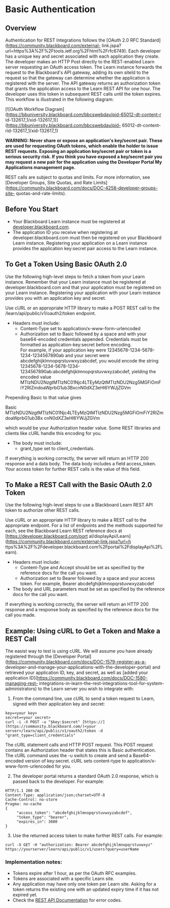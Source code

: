 # Basic Authentication
## Overview

Authentication for REST Integrations follows the [OAuth 2.0 RFC
Standard](https://community.blackboard.com/external-
link.jspa?url=https%3A%2F%2Ftools.ietf.org%2Fhtml%2Frfc6749). Each developer
has a unique key and secret associated with each application they create. The
developer makes an HTTP Post directly to the REST-enabled Learn server
requesting an OAuth access token. The Learn instance forwards the request to
the Blackboard's API gateway, adding its own siteId to the request so that the
gateway can determine whether the application is registered with the server.
The API gateway returns an authorization token that grants the application
access to the Learn REST API for one hour. The developer uses this token in
subsequent REST calls until the token expires. This workflow is illustrated in
the following diagram:

[![OAuth Workflow
Diagram](https://bbuniversity.blackboard.com/bbcswebdav/pid-65012-dt-content-r
id-132617_1/xid-132617_1)](https://bbuniversity.blackboard.com/bbcswebdav/pid-
65012-dt-content-rid-132617_1/xid-132617_1)

**WARNING: Never share or expose an application's key/secret pair. These are used for requesting OAuth tokens, which enable the holder to issue REST requests. Exposing an application key/secret pair or token is a serious security risk. If you think you have exposed a key/secret pair you may request a new pair for the application using the Developer Portal My Applications management page.**

REST calls are subject to quotas and limits. For more information, see
[Developer Groups, Site Quotas, and Rate
Limits](https://community.blackboard.com/docs/DOC-4258-developer-groups-site-
quotas-and-rate-limits).

## Before You Start

  * Your Blackboard Learn instance must be registered at [developer.blackboard.com](https://community.blackboard.com/external-link.jspa?url=https%3A%2F%2Fdeveloper.blackboard.com%2F).
  * The application ID you receive when registering at developer.blackboard.com must then be registered on your Blackboard Learn instance. Registering your application on a Learn instance provides the application key:secret pair access to the Learn instance.

## To Get a Token Using Basic OAuth 2.0

Use the following high-level steps to fetch a token from your Learn instance.
Remember that your Learn instance must be registered at
developer.blackboard.com and that your application must be registered on your
Learn instance. Registering your application with your Learn instance provides
you with an application key and secret.

Use cURL or an appropriate HTTP library to make a POST REST call to the
/learn/api/public/v1/oauth2/token endpoint.

  * Headers must include:
    * Content-Type set to application/x-www-form-urlencoded
    * Authorization set to Basic followed by a space and with your base64-encoded credentials appended. Credentials must be formatted as application-key:secret before encoding.  
For example, if your application key were 12345678-1234-5678-1234-1234567890ab
and your secret were abcdefghijklmnopqrstuvwxyzabcdef, you would encode the
string 12345678-1234-5678-1234-1234567890ab:abcdefghijklmnopqrstuvwxyzabcdef,
yielding the encoded value MTIzNDU2NzgtMTIzNC01Njc4LTEyMzQtMTIzNDU2Nzg5MGFiOmF
iY2RlZmdoaWprbG1ub3BxcnN0dXZ3eHl6YWJjZGVm

Prepending Basic to that value gives

Basic MTIzNDU2NzgtMTIzNC01Njc4LTEyMzQtMTIzNDU2Nzg5MGFiOmFiY2RlZmdoaWprbG1ub3Bx
cnN0dXZ3eHl6YWJjZGVm

which would be your Authorization header value. Some REST libraries and
clients like cURL handle this encoding for you.

  * The body must include:
    * grant_type set to client_credentials.

If everything is working correctly, the server will return an HTTP 200
response and a data body. The data body includes a field access_token. Your
access token for further REST calls is the value of this field.

## To Make a REST Call with the Basic OAuth 2.0 Token

Use the following high-level steps to use a Blackboard Learn REST API token to
authorize other REST calls.

Use cURL or an appropriate HTTP library to make a REST call to the appropriate
endpoint. For a list of endpoints and the methods supported for each, see the
Blackboard Learn REST reference docs at [https://developer.blackboard.com/port
al/displayApi/Learn](https://community.blackboard.com/external-link.jspa?url=h
ttps%3A%2F%2Fdeveloper.blackboard.com%2Fportal%2FdisplayApi%2FLearn).

  * Headers must include:
    * Content-Type and Accept should be set as specified by the reference docs for the call you want.
    * Authorization set to Bearer followed by a space and your access token. For example, Bearer abcdefghijklmnopqrstuvwxyzabcdef
  * The body and URL parameters must be set as specified by the reference docs for the call you want.

If everything is working correctly, the server will return an HTTP 200
response and a response body as specified by the reference docs for the call
you made.

## Example: Using cURL to Get a Token and Make a REST Call

The easist way to test is using cURL. We will assume you have already
registered through the [Developer
Portal](https://community.blackboard.com/docs/DOC-1579-register-as-a-
developer-and-manage-your-applications-with-the-developer-portal) and
retrieved your application ID, key, and secret, as well as [added your
application ID](https://community.blackboard.com/docs/DOC-1580-managing-rest-
integrations-in-learn-the-rest-integrations-tool-for-system-administrators) to
the Learn server you wish to integrate with:

  1. From the command line, use cURL to send a token request to Learn, signed with their application key and secret:   

    key=<your key>  
    secret=<your secret>   
    curl -i -X POST -u "$key:$secret" [https://](https://community.blackboard.com/)<your server>/learn/api/public/v1/oauth2/token -d "grant_type=client_credentials"

The cURL statement calls and HTTP POST request. This POST request contains an
Authorization header that states this is Basic authentication. The cURL
command uses the -u switch to create and send a Base64-encoded version of
key:secret. cURL sets content-type to application/x-www-form-urlencoded for
you.

  2. The developer portal returns a standard OAuth 2.0 response, which is passed back to the developer. For example:  

    HTTP/1.1 200 OK   
    Content-Type: application/json;charset=UTF-8   
    Cache-Control: no-store   
    Pragma: no-cache    
    {  
         "access_token": "abcdefghijklmnopqrstuvwxyzabcdef",  
         "token_type": "bearer",  
         "expires_in": 3600   
    }  

  3. Use the returned access token to make further REST calls. For example:  

    curl -X GET -H "authorization: Bearer abcdefghijklmnopqrstuvwxyz" https://yourserver/learn/api/public/v1/users?query=userName

### Implementation notes:

  * Tokens expire after 1 hour, as per the OAuth RFC examples.
  * Tokens are associated with a specific Learn site.
  * Any application may have only one token per Learn site. Asking for a token returns the existing one with an updated expiry time if it has not expired yet.
  * Check the [REST API Documentation](https://community.blackboard.com/external-link.jspa?url=https%3A%2F%2Fdeveloper.blackboard.com%2Fportal%2FdisplayApi) for error codes.

